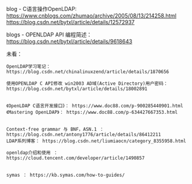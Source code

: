 
blog  - C语言操作OpenLDAP:  
    https://www.cnblogs.com/zhumao/archive/2005/08/13/214258.html 
    https://blog.csdn.net/bytxl/article/details/12572937 

blogs -  OPENLDAP API 编程简述：
    https://blog.csdn.net/bytxl/article/details/9618643 




未看： 

    OpenLDAP学习笔记： https://blog.csdn.net/chinalinuxzend/article/details/1870656 

    使用OPENLDAP C API修改 win2003 AD域(Active Directory)用户密码： https://blog.csdn.net/bytxl/article/details/18002891 


    《OpenLDAP C语言开发接口》： https://www.doc88.com/p-900285440901.html 
    《Mastering OpenLDAP》： https://www.doc88.com/p-634427667353.html 


    Context-free grammar 与 BNF，ASN.1 ： https://blog.csdn.net/antony1776/article/details/86412211 
    LDAP系列博客： https://blog.csdn.net/liumiaocn/category_8355958.html 

    openldap介绍和使用 ： https://cloud.tencent.com/developer/article/1490857 

    
    symas ： https://kb.symas.com/how-to-guides/